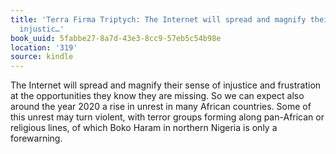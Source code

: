 ```yaml
---
title: 'Terra Firma Triptych: The Internet will spread and magnify their sense of
  injustic…'
book_uuid: 5fabbe27-8a7d-43e3-8cc9-57eb5c54b98e
location: '319'
source: kindle
---
```


The Internet will spread and magnify their sense of injustice and frustration at the opportunities they know they are missing. So we can expect also around the year 2020 a rise in unrest in many African countries. Some of this unrest may turn violent, with terror groups forming along pan-African or religious lines, of which Boko Haram in northern Nigeria is only a forewarning.